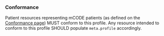### Conformance

Patient resources representing mCODE patients (as defined on the [Conformance page](conformance.html)) MUST conform to this profile. Any resource intended to conform to this profile SHOULD populate `meta.profile` accordingly.
